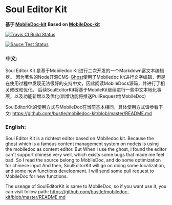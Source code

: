 # Soul Editor Kit
**基于 [MobileDoc-kit](https://github.com/bustle/mobiledoc-kit)**
**Based on [MobileDoc-kit](https://github.com/bustle/mobiledoc-kit)** 

[![Travis CI Build Status](https://travis-ci.org/bustle/mobiledoc-kit.svg?branch=master)](https://travis-ci.org/bustle/mobiledoc-kit)

[![Sauce Test Status](https://saucelabs.com/browser-matrix/mobiledoc-kit.svg)](https://saucelabs.com/u/mobiledoc-kit)

### 中文:
Soul Editor Kit 是基于Mobiledoc Kit进行二次开发的一个Markdown富文本编辑器。
因为著名的Node开源CMS-[Ghost](http://docs.ghost.org)使用了Mobiledoc kit进行文字编辑，但是在使用过程中发现无法很好的支持中文，因此阅读MobileDocs源码，并进行了相关修改和优化。
后续SoulEditorKit将基于MobileKit继续进行一些中文本地化事项，以及功能新增以及优化(新增功能将推送PullRequest给MobileDoc)

SoulEditorKit的使用方式与MobileDoc在当前基本相同，具体使用方式请参看下文:
https://github.com/bustle/mobiledoc-kit/blob/master/README.md

### English:
Soul Editor Kit is a richtext editor based on Mobiledoc kit.
Because the [ghost](http://docs.ghost.org) which is a famous content management system on nodejs is using the mobiledoc as content editor. But When I use the ghost, I found the editor can't support chinese very well, which exists some bugs that made me feel bad. So I read the source belong to MobileDoc, and do some optimization for chinese input
And then, SoulEditorKit will go on doing some localization, and some new functions development. I will send some pull request to MobileDoc for new functions.

The useage of SoulEditorKit is same to MobileDoc, so if you want use it, you can visit follow path:
https://github.com/bustle/mobiledoc-kit/blob/master/README.md